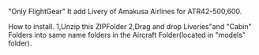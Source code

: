 "Only FlightGear"
It add Livery of Amakusa Airlines for 
ATR42-500,600.

How to install.
1,Unzip this ZIPFolder
2,Drag and drop Liveries"and "Cabin" Folders into same name folders in the Aircraft Folder(located in "models" folder).
